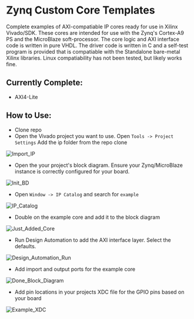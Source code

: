 # Zynq Custom Core Templates
Complete examples of AXI-compatiable IP cores  ready for use in Xilinx Vivado/SDK. These cores are intended for use with the Zynq's Cortex-A9 PS and the MicroBlaze soft-processor. The core logic and AXI interface code is written in pure VHDL. The driver code is written in C and a self-test program is provided that is compatiable with the Standalone bare-metal Xilinx libraries. Linux compatiability has not been tested, but likely works fine. 

## Currently Complete:

* AXI4-Lite


## How to Use:
* Clone repo 
* Open the Vivado project you want to use. Open `Tools -> Project Settings` Add the ip folder from the repo clone

![Import_IP](http://i.imgur.com/RByQq4M.png?1)

* Open the your project's block diagram. Ensure your Zynq/MicroBlaze instance is correctly configured for your board.

![Init_BD](http://i.imgur.com/hGoZ7Tr.png?1)
 
* Open `Window -> IP Catalog` and search for `example`

![IP_Catalog](http://i.imgur.com/OedDNHq.png?1)

* Double on the example core and add it to the block diagram

![Just_Added_Core](http://i.imgur.com/fk1M2bd.png?1)

* Run Design Automation to add the AXI interface layer. Select the defaults.

![Design_Automation_Run](http://i.imgur.com/NtvR6Tn.png?1)

* Add import and output ports for the example core 

![Done_Block_Diagram](http://i.imgur.com/wVCgv45.png?1)

* Add pin locations in your projects XDC file for the GPIO pins based on your board

![Example_XDC](http://i.imgur.com/mFMMn8b.png?1)





